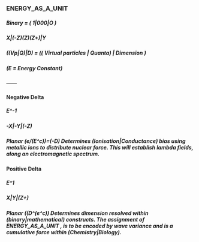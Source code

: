 ### ENERGY_AS_A_UNIT

##### Binary = ( 1|000|O )
##### X|(-Z)(Z)(Z+)|Y
##### ((Vp|Q)|D) = (( Virtual particles | Quanta) | Dimension )
##### (E = Energy Constant)

——
#### Negative Delta
##### E^-1
##### -X|-Y|(-Z)
##### Planar (e/(E^c))=(-D) Determines (Ionisation|Conductance) bias using metallic ions to distribute nuclear force. This will establish lambda fields, along an electromagnetic spectrum.

#### Positive Delta 
##### E^1
##### X|Y|(Z+)
##### Planar ((D^(e^c)) Determines dimension resolved within (binary|mathematical) constructs. The assignment of ENERGY_AS_A_UNIT , is to be encoded by wave variance and is a cumulative force within (Chemistry|Biology).
